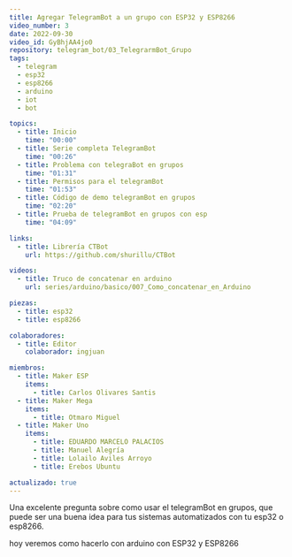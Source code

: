 ```yaml
---
title: Agregar TelegramBot a un grupo con ESP32 y ESP8266
video_number: 3
date: 2022-09-30
video_id: GyBhjAA4jo0
repository: telegram_bot/03_TelegrarmBot_Grupo
tags:
  - telegram
  - esp32
  - esp8266
  - arduino
  - iot
  - bot

topics:
  - title: Inicio
    time: "00:00"
  - title: Serie completa TelegramBot
    time: "00:26"
  - title: Problema con telegraBot en grupos
    time: "01:31"
  - title: Permisos para el telegramBot
    time: "01:53"
  - title: Código de demo telegramBot en grupos
    time: "02:20"
  - title: Prueba de telegramBot en grupos con esp
    time: "04:09"

links:
  - title: Librería CTBot
    url: https://github.com/shurillu/CTBot

videos:
  - title: Truco de concatenar en arduino
    url: series/arduino/basico/007_Como_concatenar_en_Arduino

piezas:
  - title: esp32
  - title: esp8266

colaboradores:
  - title: Editor
    colaborador: ingjuan

miembros:
  - title: Maker ESP
    items:
      - title: Carlos Olivares Santis
  - title: Maker Mega
    items:
      - title: Otmaro Miguel
  - title: Maker Uno
    items:
      - title: EDUARDO MARCELO PALACIOS
      - title: Manuel Alegría
      - title: Lolailo Aviles Arroyo
      - title: Erebos Ubuntu

actualizado: true
---
```


Una excelente pregunta sobre como usar el telegramBot en grupos, que puede ser una buena idea para tus sistemas automatizados con tu esp32 o esp8266.

hoy veremos como hacerlo con arduino con ESP32 y ESP8266
